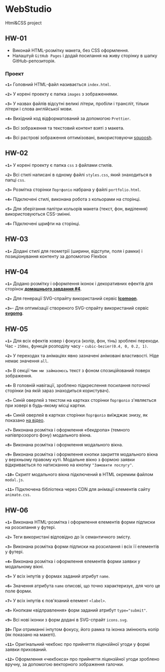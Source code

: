 # WebStudio

Html&CSS project

## HW-01

- Виконай HTML-розмітку макета, без CSS оформлення.
- Налаштуй `GitHub Pages` і додай посилання на живу сторінку в шапку GitHub-репозиторія.

### Проект

**`«1»`** Головний HTML-файл називається `index.html`.

**`«2»`** У корені проекту є папка `images` з зображеннями.

**`«3»`** У назвах файлів відсутні великі літери, пробіли і трансліт, тільки літери і слова
англійської мови.

**`«4»`** Вихідний код відформатований за допомогою `Prettier`.

**`«5»`** Всі зображення та текстовий контент взяті з макета.

**`«6»`** Всі растрові зображення оптимізовані, використовуючи [squoosh](https://squoosh.app/).

## HW-02

**`«1»`** У корені проекту є папка `css` з файлами стилів.

**`«2»`** Всі стилі написані в одному файлі `styles.css`, який знаходиться в папці `css`.

**`«3»`** Розмітка сторінки `Портфоліо` набрана у файлі `portfolio.html`.

**`«4»`** Підключені стилі, виконана робота з кольорами на сторінці.

**`«5»`** Для зберігання палітри кольорів макета (текст, фон, виділення) використовуються
CSS-змінні.

**`«6»`** Підключені шрифти на сторінці.

## HW-03

**`«1»`** Додані стилі для геометрії (ширини, відступи, поля і рамки) і позиціонування контенту за
допомогою Flexbox

## HW-04

**`«1»`** Додано розмітку і оформлення іконок і декоративних ефектів для сторінок
[**домашнього завдання #4**](<https://www.figma.com/file/oTYBECAN79dXy19hzWObO4/Web-Studio-(Version-2.1)?node-id=1%3A293>).

**`«2»`** Для генерації SVG-спрайту використаний сервіс [**Icomoon**](https://icomoon.io/).

**`«3»`**- Для оптимізації створеного SVG-спрайту використаний сервіс
[**svgomg**](https://jakearchibald.github.io/svgomg/).

## HW-05

**`«1»`** Для всіх ефектів ховер і фокуса (колір, фон, тінь) зроблені переходи. Час - `250ms`,
функція розподілу часу - `cubic-bezier(0.4, 0, 0.2, 1)`.

**`«2»`** У переходах та анімаціях явно зазначені анімовані властивості. Ніде немає значення `all`.

**`«3»`** В секції `Чим ми займаємось` текст з фоном спозиційований поверх зображення.

**`«4»`** В головній навігації, зроблено підкреслення посилання поточної сторінки (на якій зараз
знаходиться користувач).

**`«5»`** Синій оверлей з текстом на картках сторінки `Портфоліо` з'являється при ховері в
будь-якому місці картки.

**`«6»`** Синій оверлей в картках сторінки `Портфоліо` виїжджає знизу, як показано
[на відео](./preview.gif).

**`«7»`** Виконана розмітка і оформлення «бекдропа» (темного напівпрозорого фону) модального вікна.

**`«8»`** Виконана розмітка і оформлення модального вікна.

**`«9»`** Виконана розмітка і оформлення кнопки закриття модального вікна у верхньому правому куті.
Модальне вікно з формою заявки відкривається по натисканню на кнопку `"Замовити послугу"`.

**`«10»`** Скрипт модального вікна підключений в HTML окремим файлом `modal.js`.

**`«11»`** Підключена бібліотека через CDN для анімації єлементів сайту `animate.css`.

## HW-06

**`«1»`** Виконана HTML-розмітка і оформлення елементів форми підписки на розсилання у футері.

**`«2»`** Теги використані відповідно до їх семантичного змісту.

**`«3»`** Виконана розмітка форми підписки на розсилання і всіх її елементів у футері.

**`«4»`** Виконана розмітка і оформлення елементів форми заявки у модальному вікні.

**`«5»`** У всіх інпутів у формах заданий атрибут `name`.

**`«6»`** Значення атрибута `name` описові, що точно характеризує, для чого це поле форми.

**`«7»`** У всіх інпутів є пов'язаний елемент `<label>`.

**`«8»`** Кнопкам «відправлення» форм заданий атрибут `type="submit"`.

**`«9»`** Всі нові іконки з форм додані в SVG-спрайт `icons.svg`.

**`10»`** При отриманні інпутом фокусу, його рамка та іконка змінюють колір (як показано на макеті).

**`«11»`** Оригінальний чекбокс про прийняття ліцензійної угоди у формі заявки прихований.

**`«12»`** Оформлення «чекбокса» про прийняття ліцензійної угоди зроблено вручну, за допомогою
векторного зображення галочки.
